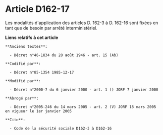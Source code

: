 # Article D162-17

Les modalités d'application des articles D. 162-3 à D. 162-16 sont fixées en tant que de besoin par arrêté interministériel.

**Liens relatifs à cet article**

	**Anciens textes**:

	  - Décret n°46-1834 du 20 août 1946 - art. 15 (Ab)

	**Codifié par**:

	  - Décret n°85-1354 1985-12-17

	**Modifié par**:

	  - Décret n°2000-7 du 6 janvier 2000 - art. 1 () JORF 7 janvier 2000

	**Abrogé par**:

	  - Décret n°2005-246 du 14 mars 2005 - art. 2 (V) JORF 18 mars 2005 en vigueur le 1er janvier 2005

	**Cite**:

	  - Code de la sécurité sociale D162-3 à D162-16
